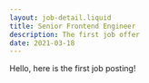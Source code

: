```yaml
---
layout: job-detail.liquid
title: Senior Frontend Engineer
description: The first job offer
date: 2021-03-18
---
```


Hello, here is the first job posting!
